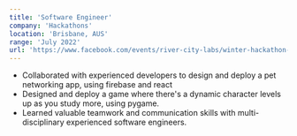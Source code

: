 ```yaml
---
title: 'Software Engineer'
company: 'Hackathons'
location: 'Brisbane, AUS'
range: 'July 2022'
url: 'https://www.facebook.com/events/river-city-labs/winter-hackathon-2022/446813453559541/'
---
```


- Collaborated with experienced developers to design and deploy a pet networking app, using firebase and react
- Designed and deploy a game where there's a dynamic character levels up as you study more, using pygame.
- Learned valuable teamwork and communication skills with multi-disciplinary experienced software engineers.
